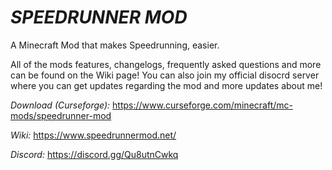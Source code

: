 # _SPEEDRUNNER MOD_
A Minecraft Mod that makes Speedrunning, easier.

All of the mods features, changelogs, frequently asked questions and more can be found on the Wiki page! You can also join my official disocrd server where you can get updates regarding the mod and more updates about me!

_*Download (Curseforge):*_ https://www.curseforge.com/minecraft/mc-mods/speedrunner-mod

_*Wiki:*_ https://www.speedrunnermod.net/

_*Discord:*_ https://discord.gg/Qu8utnCwkq
